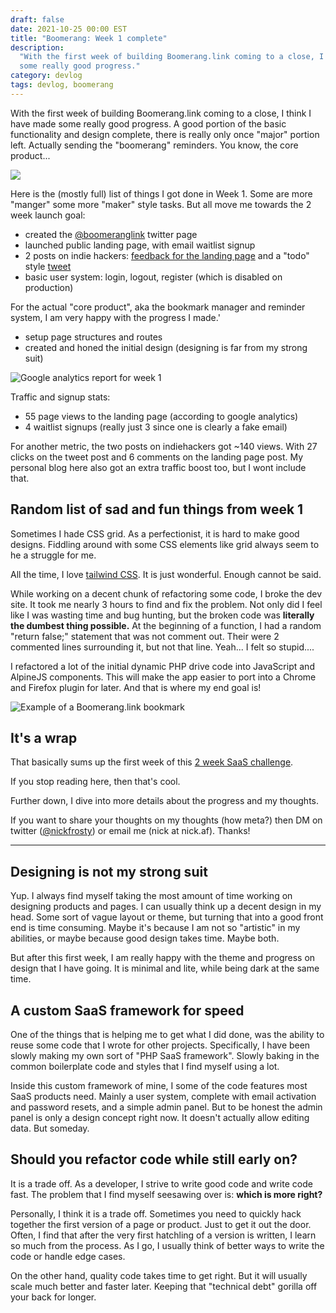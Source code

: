 ```yaml
---
draft: false
date: 2021-10-25 00:00 EST
title: "Boomerang: Week 1 complete"
description:
  "With the first week of building Boomerang.link coming to a close, I have made
  some really good progress."
category: devlog
tags: devlog, boomerang
---
```


With the first week of building Boomerang.link coming to a close, I think I have
made some really good progress. A good portion of the basic functionality and
design complete, there is really only once "major" portion left. Actually
sending the "boomerang" reminders. You know, the core product...

![](/media/blog/boomerang/week-1-complete/boomerang.link---landing-page.png)

Here is the (mostly full) list of things I got done in Week 1. Some are more
"manger" some more "maker" style tasks. But all move me towards the 2 week
launch goal:

- created the [@boomeranglink](https://twitter.com/boomeranglink) twitter page
- launched public landing page, with email waitlist signup
- 2 posts on indie hackers:
  [feedback for the landing page](https://www.indiehackers.com/post/landing-page-for-my-latest-project-thoughts-fc6e4e7784)
  and a "todo" style
  [tweet](https://twitter.com/nickfrosty/status/1451213359446114307?s=20)
- basic user system: login, logout, register (which is disabled on production)

For the actual "core product", aka the bookmark manager and reminder system, I
am very happy with the progress I made.'

- setup page structures and routes
- created and honed the initial design (designing is far from my strong suit)

![Google analytics report for week 1](/media/blog/boomerang/week-1-complete/boomerang.link---google-analytics.png)

Traffic and signup stats:

- 55 page views to the landing page (according to google analytics)
- 4 waitlist signups (really just 3 since one is clearly a fake email)

For another metric, the two posts on indiehackers got ~140 views. With 27 clicks
on the tweet post and 6 comments on the landing page post. My personal blog here
also got an extra traffic boost too, but I wont include that.

## Random list of sad and fun things from week 1

Sometimes I hade CSS grid. As a perfectionist, it is hard to make good designs.
Fiddling around with some CSS elements like grid always seem to he a struggle
for me.

All the time, I love [tailwind CSS](https://tailwindcss.com). It is just
wonderful. Enough cannot be said.

While working on a decent chunk of refactoring some code, I broke the dev site.
It took me nearly 3 hours to find and fix the problem. Not only did I feel like
I was wasting time and bug hunting, but the broken code was **literally the
dumbest thing possible.** At the beginning of a function, I had a random "return
false;" statement that was not comment out. Their were 2 commented lines
surrounding it, but not that line. Yeah... I felt so stupid....

I refactored a lot of the initial dynamic PHP drive code into JavaScript and
AlpineJS components. This will make the app easier to port into a Chrome and
Firefox plugin for later. And that is where my end goal is!

![Example of a Boomerang.link bookmark](/media/blog/boomerang/week-1-complete/boomerang.link---example-bookmark.png)

## It's a wrap

That basically sums up the first week of this
[2 week SaaS challenge](https://nick.af/blog/time-off-work-means-more-time-to-work).

If you stop reading here, then that's cool.

Further down, I dive into more details about the progress and my thoughts.

If you want to share your thoughts on my thoughts (how meta?) then DM on twitter
([@nickfrosty](https://twitter.com/nickfrosty)) or email me (nick at nick.af).
Thanks!

---

## Designing is not my strong suit

Yup. I always find myself taking the most amount of time working on designing
products and pages. I can usually think up a decent design in my head. Some sort
of vague layout or theme, but turning that into a good front end is time
consuming. Maybe it's because I am not so "artistic" in my abilities, or maybe
because good design takes time. Maybe both.

But after this first week, I am really happy with the theme and progress on
design that I have going. It is minimal and lite, while being dark at the same
time.

## A custom SaaS framework for speed

One of the things that is helping me to get what I did done, was the ability to
reuse some code that I wrote for other projects. Specifically, I have been
slowly making my own sort of "PHP SaaS framework". Slowly baking in the common
boilerplate code and styles that I find myself using a lot.

Inside this custom framework of mine, I some of the code features most SaaS
products need. Mainly a user system, complete with email activation and password
resets, and a simple admin panel. But to be honest the admin panel is only a
design concept right now. It doesn't actually allow editing data. But someday.

## Should you refactor code while still early on?

It is a trade off. As a developer, I strive to write good code and write code
fast. The problem that I find myself seesawing over is: **which is more right?**

Personally, I think it is a trade off. Sometimes you need to quickly hack
together the first version of a page or product. Just to get it out the door.
Often, I find that after the very first hatchling of a version is written, I
learn so much from the process. As I go, I usually think of better ways to write
the code or handle edge cases.

On the other hand, quality code takes time to get right. But it will usually
scale much better and faster later. Keeping that "technical debt" gorilla off
your back for longer.
